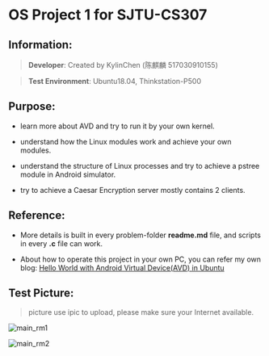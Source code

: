 # OS Project 1 for SJTU-CS307

## Information:

> **Developer**: Created by KylinChen (陈麒麟 517030910155)

> **Test Environment**: Ubuntu18.04, Thinkstation-P500

## Purpose:

- learn more about AVD and try to run it by your own kernel.

- understand how the Linux modules work and achieve your own modules.

- understand the structure of Linux processes and try to achieve a pstree module in Android simulator.

- try to achieve a Caesar Encryption server mostly contains 2 clients.

## Reference:

- More details is built in every problem-folder **readme.md** file, and scripts in every **.c** file can work.

- About how to operate this project in your own PC, you can refer my own blog:  [Hello World with Android Virtual Device(AVD) in Ubuntu](http://kylinchen.top/2019/04/06/Ubuntu-Android_init/)

## Test Picture:

> picture use ipic to upload, please make sure your Internet available. 

![main_rm1](https://ws2.sinaimg.cn/large/006tNc79ly1g29idepo10j30yc0r74av.jpg)



![main_rm2](https://ws4.sinaimg.cn/large/006tNc79ly1g29ide0kvmj30zj0rd47d.jpg)
